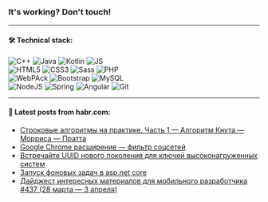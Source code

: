 ### It's working? Don't touch!

---

#### 🛠️ Technical stack:

![C++](https://img.shields.io/badge/C++-informational?logo=c%2B%2B&style=flat&logoColor=white&color=9C033A)
![Java](https://img.shields.io/badge/Java-informational?logo=java&style=flat&logoColor=white&color=007396)
![Kotlin](https://img.shields.io/badge/Kotlin-informational?logo=Kotlin&style=flat&logoColor=white&color=0095D5)
![JS](https://img.shields.io/badge/JS-informational?logo=javaScript&style=flat&logoColor=black&color=F7Df1E) <br>
![HTML5](https://img.shields.io/badge/HTML5-informational?logo=html5&style=flat&logoColor=white&color=E34F26)
![CSS3](https://img.shields.io/badge/CSS3-informational?logo=css3&style=flat&logoColor=white&color=157286)
![Sass](https://img.shields.io/badge/Saas-informational?logo=sass&style=flat&logoColor=white&color=hotpink)
![PHP](https://img.shields.io/badge/PHP-informational?logo=php&style=flat&logoColor=white&color=777BB4) <br>
![WebPAck](https://img.shields.io/badge/WebPack-informational?logo=webPack&style=flat&logoColor=white&color=FF6F00)
![Bootstrap](https://img.shields.io/badge/Bootstrap-informational?logo=Bootstrap&style=flat&logoColor=white&color=7952B3)
![MySQL](https://img.shields.io/badge/MySQL-informational?logo=MySQL&style=flat&logoColor=white&color=00f) <br>
![NodeJS](https://img.shields.io/badge/NodeJS-informational?logo=node.js&style=flat&logoColor=white&color=43853D)
![Spring](https://img.shields.io/badge/Spring-informational?logo=Spring&style=flat&logoColor=white&color=0A9EDC)
![Angular](https://img.shields.io/badge/Vue-informational?logo=vue.js&style=flat&logoColor=white&color=red)
![Git](https://img.shields.io/badge/Git-informational?logo=git&style=flat&logoColor=white&color=darkorange)

___

#### 💬 Latest posts from habr.com:

<!-- BLOG-POST-LIST:START -->
- [Строковые алгоритмы на практике. Часть 1 — Алгоритм Кнута — Морриса — Пратта](https://habr.com/ru/post/658779/?utm_source=habrahabr&utm_medium=rss&utm_campaign=658779)
- [Google Chrome расширение — фильтр соцсетей](https://habr.com/ru/post/658867/?utm_source=habrahabr&utm_medium=rss&utm_campaign=658867)
- [Встречайте UUID нового поколения для ключей высоконагруженных систем](https://habr.com/ru/post/658855/?utm_source=habrahabr&utm_medium=rss&utm_campaign=658855)
- [Запуск фоновых задач в asp.net core](https://habr.com/ru/post/658847/?utm_source=habrahabr&utm_medium=rss&utm_campaign=658847)
- [Дайджест интересных материалов для мобильного разработчика #437 &lpar;28 марта — 3 апреля&rpar;](https://habr.com/ru/post/658843/?utm_source=habrahabr&utm_medium=rss&utm_campaign=658843)
<!-- BLOG-POST-LIST:END -->

